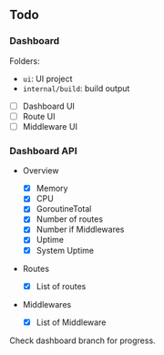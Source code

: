 ## Todo
### Dashboard
Folders:
  - `ui`: UI project
  - `internal/build`: build output

- [ ] Dashboard UI
- [ ] Route UI
- [ ] Middleware UI

### Dashboard API
- Overview

    - [x] Memory
    - [x] CPU
    - [x] GoroutineTotal
    - [x] Number of routes
    - [x] Number if Middlewares
    - [x] Uptime
    - [x] System Uptime
- Routes
    - [x] List of routes
- Middlewares
    - [x] List of Middleware

Check dashboard branch for progress.
